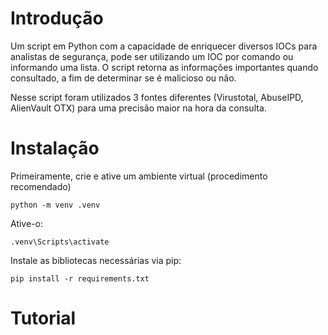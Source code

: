 # Introdução

Um script em Python com a capacidade de enriquecer diversos IOCs para analistas de segurança, pode ser utilizando um IOC por comando ou informando uma lista. O script retorna as informações importantes quando consultado, a fim de determinar se é malicioso ou não.

Nesse script foram utilizados 3 fontes diferentes (Virustotal, AbuseIPD, AlienVault OTX) para uma precisão maior na hora da consulta.

# Instalação

Primeiramente, crie e ative um ambiente virtual (procedimento recomendado)

    python -m venv .venv 


Ative-o:

  	.venv\Scripts\activate 

  
Instale as bibliotecas necessárias via pip:

    pip install -r requirements.txt



# Tutorial
